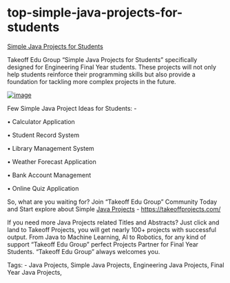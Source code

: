 # top-simple-java-projects-for-students

[Simple Java Projects for Students](https://takeoffprojects.com/java-projects-for-engineering-students)

Takeoff Edu Group “Simple Java Projects for Students” specifically designed for Engineering Final Year students. These projects will not only help students reinforce their programming skills but also provide a foundation for tackling more complex projects in the future. 

[![image](https://github.com/takeoff-projects-final-year/top-simple-java-projects-for-students/assets/122364815/9e1d9a46-6556-47aa-89a5-6233e6246fe3)](https://takeoffprojects.com/java-projects-for-engineering-students)


Few Simple Java Project Ideas for Students: -

•	Calculator Application

•	Student Record System

•	Library Management System

•	Weather Forecast Application

•	Bank Account Management

•	Online Quiz Application

So, what are you waiting for? Join “Takeoff Edu Group” Community Today and Start explore about Simple [Java Projects](https://takeoffprojects.com/java-projects-for-engineering-students) - https://takeoffprojects.com/

If you need more Java Projects related Titles and Abstracts? Just click and land to Takeoff Projects, you will get nearly 100+ projects with successful output. From Java to Machine Learning, AI to Robotics, for any kind of support “Takeoff Edu Group” perfect Projects Partner for Final Year Students. “Takeoff Edu Group” always welcomes you.

Tags: - Java Projects, Simple Java Projects, Engineering Java Projects, Final Year Java Projects,
